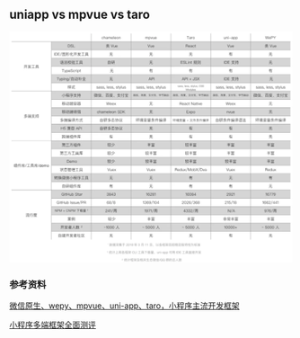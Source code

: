 ## uniapp vs mpvue vs taro

![compare](../images/compare.jpg)

### 参考资料

[微信原生、wepy、mpvue、uni-app、taro，小程序主流开发框架](http://ask.dcloud.net.cn/article/35867)

[小程序多端框架全面测评](https://juejin.im/post/5c90eb366fb9a070d4199cc9)
